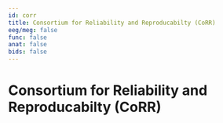 ```yaml
---
id: corr
title: Consortium for Reliability and Reproducabilty (CoRR)
eeg/meg: false
func: false
anat: false
bids: false
---
```


# Consortium for Reliability and Reproducabilty (CoRR)
